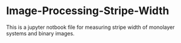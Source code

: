 # Image-Processing-Stripe-Width
This is a jupyter notbook file for measuring stripe width of monolayer systems and binary images.
